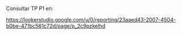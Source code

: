 Consultar TP P1 en:

https://lookerstudio.google.com/u/0/reporting/23aaed43-2007-4504-b0be-471bc561c72d/page/p_2c9pzkelhd
